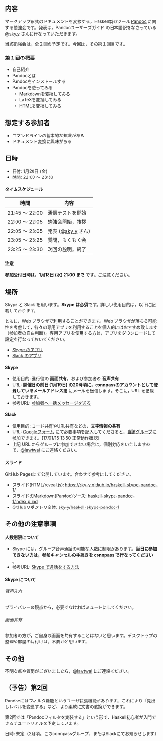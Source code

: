 ## 内容

マークアップ形式のドキュメントを変換する，Haskell製のツール [Pandoc](https://pandoc.org/) に関する勉強会です。発表は，Pandocユーザーズガイド の日本語訳をなさっている [@sky\_y](https://twitter.com/sky_y) さんに行なっていただきます。

当該勉強会は，全２回の予定です。今回は，その第１回目です。

### 第１回の概要

- 自己紹介
- Pandocとは
- Pandocをインストールする
- Pandocを使ってみる
    - Markdownを変換してみる
    - LaTeXを変換してみる
    - HTMLを変換してみる

## 想定する参加者

- コマンドラインの基本的な知識がある
- ドキュメント変換に興味がある

## 日時

-   日付: 1月20日 (金)
-   時間: 22:00 ～ 23:30

#### タイムスケジュール

| 時間           | 内容                                             |
|----------------|--------------------------------------------------|
| 21:45 ～ 22:00 | 通信テストを開始                                 |
| 22:00 ～ 22:05 | 勉強会開始，挨拶                                 |
| 22:05 ～ 23:05 | 発表 ([@sky\_y](https://twitter.com/sky_y) さん) |
| 23:05 ～ 23:25 | 質問，もくもく会                                 |
| 23:25 ～ 23:30 | 次回の説明，終了                                 |

#### 注意

**参加受付日時は，1月18日 (水) 21:00 まで** です。ご注意ください。

場所
----

Skype と Slack を用います。**Skype は必須**です。詳しい使用目的は，以下に記載しております。

ともに，Web ブラウザで利用することができます。Web ブラウザが落ちる可能性を考慮して，各々の専用アプリを利用することを個人的にはおすすめ致します（参加者の自由判断）。専用アプリを使用する方は，アプリをダウンロードして設定を行なっておいてください。

-   [Skype のアプリ](https://www.skype.com/ja/download-skype/)
-   [Slack のアプリ](https://slack.com/downloads/)

#### Skype

-   使用目的: 進行役の **画面共有**，および参加者の **音声共有**
-   URL: **開催日の前日 (1月19日) の20時頃に，connpassのアカウントとして登録しているメールアドレス宛** にメールを送信します。そこに，URL を記載しておきます。
-   参考URL: [参加者へ一括メッセージを送る](http://help.connpass.com/organizers/bulk-message)

#### Slack

-   使用目的: コード共有やURL共有などの，**文字情報の共有**
-   URL: [Googleフォーム](https://goo.gl/EzRKbs) にて必要事項を記入してくださると，[当該グループ](https://haskellwithskype.slack.com/)に参加できます。\[17/01/15 13:50 正常動作確認\]
-   上記 URL からグループに参加できない場合は，個別対応をいたしますので，[@lawtwai](https://twitter.com/lawtwai) にご連絡ください。

#### スライド

GitHub Pagesにて公開しています。合わせて参考にしてください。

- スライド(HTML/reveal.js): <https://sky-y.github.io/haskell-skype-pandoc-1/>
- スライドのMarkdown(Pandoc)ソース: [haskell-skype-pandoc-1/index.p.md](https://github.com/sky-y/haskell-skype-pandoc-1/blob/master/index.p.md)
- GitHubリポジトリ全体: [sky-y/haskell-skype-pandoc-1](https://github.com/sky-y/haskell-skype-pandoc-1)

その他の注意事項
----------------

#### 人数制限について

-   Skype には，グループ音声通話の可能な人数に制限があります。**当日に参加できない方は，参加キャンセルの手続きを connpass で行なってください** 。
-   参考URL: [Skype で通話をする方法](https://support.skype.com/ja/faq/FA10613/skype-detong-hua-wosurufang-fa-wojiao-etekudasai)

#### Skype について

###### 音声入力

プライバシーの観点から，必要でなければミュートにしてください。

###### 画面共有

参加者の方が，ご自身の画面を共有することはないと思います。デスクトップの整理や部屋の片付けは，不要かと思います。

## その他

不明な点や質問がございましたら，[@lawtwai](https://twitter.com/lawtwai) にご連絡ください。

## （予告）第2回

Pandocにはフィルタ機能というユーザ拡張機能があります。これにより「見出しレベルを変更する」など、より柔軟に文書の変換ができます。

第2回では「Pandocフィルタを実装する」という形で、Haskell初心者が入門できるチュートリアルを予定しています。

日時: 未定（2月頃。このconnpassグループ、またはSlackにてお知らせします）
